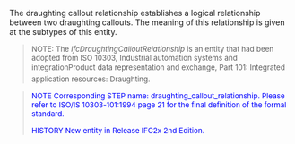 ﻿The draughting callout relationship establishes a logical relationship between two draughting callouts. The meaning of this relationship is given at the subtypes of this entity.

> <font size="-1">NOTE: The <i>IfcDraughtingCalloutRelationship</i> is
		  an entity that had been adopted from ISO 10303, Industrial automation systems
		  and integration&#151;Product data representation and exchange, Part 101:
		  Integrated application resources: Draughting.</font>
>

> <font color="#0000FF" size="-1"> NOTE Corresponding STEP name:
		  draughting_callout_relationship. Please refer to ISO/IS 10303-101:1994 page 21
		  for the final definition of the formal standard. </font>
> 
> <font size="-1"><font color="#0000FF">HISTORY New entity in Release
		  IFC2x 2nd Edition.</font> </font>
>
